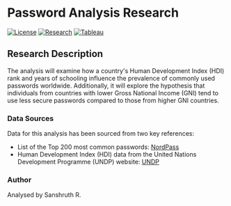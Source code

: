 # Password Analysis Research

[![License](https://img.shields.io/badge/License-MIT-blue.svg)](https://opensource.org/licenses/MIT)
[![Research](https://img.shields.io/badge/Research-Completed-brightgreen)](https://www.tableau.com/)
[![Tableau](https://img.shields.io/badge/Tableau-Data%20Analysis-blueviolet)](https://www.tableau.com/)
## Research Description

The analysis will examine how a country's Human Development Index (HDI) rank and years of schooling influence the prevalence of commonly used passwords worldwide. Additionally, it will explore the hypothesis that individuals from countries with lower Gross National Income (GNI) tend to use less secure passwords compared to those from higher GNI countries.

### Data Sources

Data for this analysis has been sourced from two key references:

- List of the Top 200 most common passwords: [NordPass](https://nordpass.com/most-common-passwords-list/)
- Human Development Index (HDI) data from the United Nations Development Programme (UNDP) website: [UNDP](https://hdr.undp.org/data-center/human-development-index#/indicies/HDI)

### Author

Analysed by Sanshruth R. 
